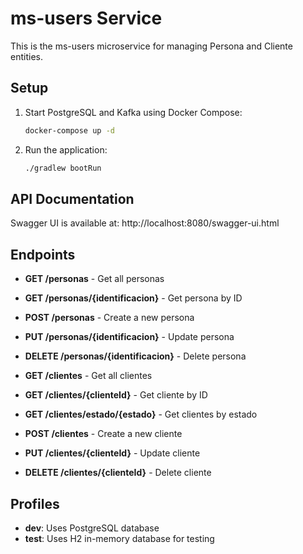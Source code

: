 # ms-users Service

This is the ms-users microservice for managing Persona and Cliente entities.

## Setup

1. Start PostgreSQL and Kafka using Docker Compose:
   ```bash
   docker-compose up -d
   ```

2. Run the application:
   ```bash
   ./gradlew bootRun
   ```

## API Documentation

Swagger UI is available at: http://localhost:8080/swagger-ui.html

## Endpoints

- **GET /personas** - Get all personas
- **GET /personas/{identificacion}** - Get persona by ID
- **POST /personas** - Create a new persona
- **PUT /personas/{identificacion}** - Update persona
- **DELETE /personas/{identificacion}** - Delete persona

- **GET /clientes** - Get all clientes
- **GET /clientes/{clienteId}** - Get cliente by ID
- **GET /clientes/estado/{estado}** - Get clientes by estado
- **POST /clientes** - Create a new cliente
- **PUT /clientes/{clienteId}** - Update cliente
- **DELETE /clientes/{clienteId}** - Delete cliente

## Profiles

- **dev**: Uses PostgreSQL database
- **test**: Uses H2 in-memory database for testing
